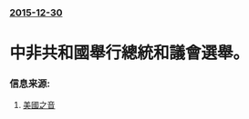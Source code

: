 ### [2015-12-30](/news/2015/12/30/index.md)

##### 
#  中非共和國舉行總統和議會選舉。 




### 信息来源:

1. [美國之音](http://www.voachinese.com/content/car-election-20151230/3124127.html)
